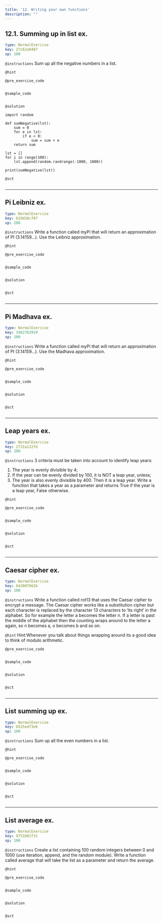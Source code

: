 ```yaml
---
title: '12. Writing your own functions'
description: ""
---
```


## 12.1. Summing up in list ex.

```yaml
type: NormalExercise
key: 27c62a8487
xp: 100
```



`@instructions`
Sum up all the negative numbers in a list.

`@hint`


`@pre_exercise_code`
```{python}

```

`@sample_code`
```{python}

```

`@solution`
```{python}
import random

def sumNegative(lst):
    sum = 0
    for e in lst:
        if e < 0:
            sum = sum + e
    return sum

lst = []
for i in range(100):
    lst.append(random.randrange(-1000, 1000))

print(sumNegative(lst))
```

`@sct`
```{python}

```

---

## Pi Leibniz ex.

```yaml
type: NormalExercise
key: 629d28cf07
xp: 100
```



`@instructions`
Write a function called myPi that will return an approximation of PI (3.14159…). Use the Leibniz approximation.

`@hint`


`@pre_exercise_code`
```{python}

```

`@sample_code`
```{python}

```

`@solution`
```{python}

```

`@sct`
```{python}

```

---

## Pi Madhava ex.

```yaml
type: NormalExercise
key: 3462763919
xp: 100
```



`@instructions`
Write a function called myPi that will return an approximation of PI (3.14159…). Use the Madhava approximation.

`@hint`


`@pre_exercise_code`
```{python}

```

`@sample_code`
```{python}

```

`@solution`
```{python}

```

`@sct`
```{python}

```

---

## Leap years ex.

```yaml
type: NormalExercise
key: 2731a122fd
xp: 100
```



`@instructions`
3 criteria must be taken into account to identify leap years:
1. The year is evenly divisible by 4;
2. If the year can be evenly divided by 100, it is NOT a leap year, unless;
3. The year is also evenly divisible by 400. Then it is a leap year.
Write a function that takes a year as a parameter and returns True if the year is a leap year, False otherwise.

`@hint`


`@pre_exercise_code`
```{python}

```

`@sample_code`
```{python}

```

`@solution`
```{python}

```

`@sct`
```{python}

```

---

## Caesar cipher ex.

```yaml
type: NormalExercise
key: 642007862b
xp: 100
```



`@instructions`
Write a function called rot13 that uses the Caesar cipher to encrypt a message. The Caesar cipher works like a substitution cipher but each character is replaced by the character 13 characters to ‘its right’ in the alphabet. So for example the letter a becomes the letter n. If a letter is past the middle of the alphabet then the counting wraps around to the letter a again, so n becomes a, o becomes b and so on.

`@hint`
Hint:Whenever you talk about things wrapping around its a good idea to think of modulo arithmetic.

`@pre_exercise_code`
```{python}

```

`@sample_code`
```{python}

```

`@solution`
```{python}

```

`@sct`
```{python}

```

---

## List summing up ex.

```yaml
type: NormalExercise
key: 6525edf3e6
xp: 100
```



`@instructions`
Sum up all the even numbers in a list.

`@hint`


`@pre_exercise_code`
```{python}

```

`@sample_code`
```{python}

```

`@solution`
```{python}

```

`@sct`
```{python}

```

---

## List average ex.

```yaml
type: NormalExercise
key: 9751b02f15
xp: 100
```



`@instructions`
Create a list containing 100 random integers between 0 and 1000 (use iteration, append, and the random module). Write a function called average that will take the list as a parameter and return the average.

`@hint`


`@pre_exercise_code`
```{python}

```

`@sample_code`
```{python}

```

`@solution`
```{python}

```

`@sct`
```{python}

```
